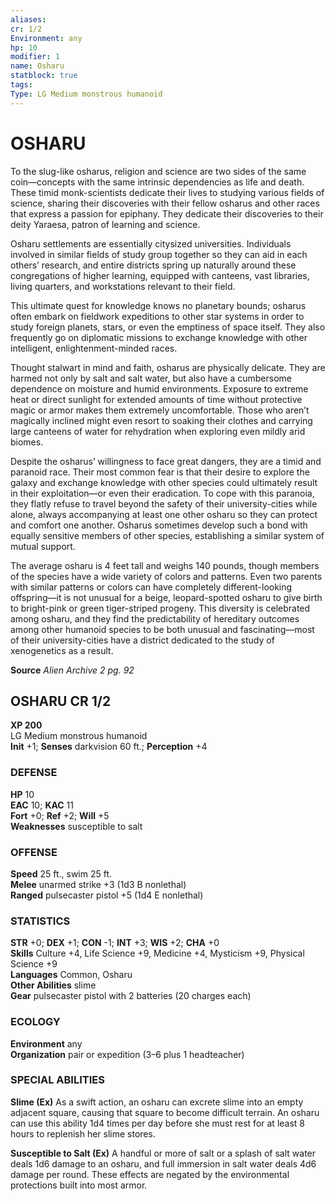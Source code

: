 ```yaml
---
aliases: 
cr: 1/2
Environment: any
hp: 10
modifier: 1
name: Osharu
statblock: true
tags: 
Type: LG Medium monstrous humanoid  
---
```

# OSHARU
To the slug-like osharus, religion and science are two sides of the same coin—concepts with the same intrinsic dependencies as life and death. These timid monk-scientists dedicate their lives to studying various fields of science, sharing their discoveries with their fellow osharus and other races that express a passion for epiphany. They dedicate their discoveries to their deity Yaraesa, patron of learning and science.

Osharu settlements are essentially citysized universities. Individuals involved in similar fields of study group together so they can aid in each others’ research, and entire districts spring up naturally around these congregations of higher learning, equipped with canteens, vast libraries, living quarters, and workstations relevant to their field.

This ultimate quest for knowledge knows no planetary bounds; osharus often embark on fieldwork expeditions to other star systems in order to study foreign planets, stars, or even the emptiness of space itself. They also frequently go on diplomatic missions to exchange knowledge with other intelligent, enlightenment-minded races.

Thought stalwart in mind and faith, osharus are physically delicate. They are harmed not only by salt and salt water, but also have a cumbersome dependence on moisture and humid environments. Exposure to extreme heat or direct sunlight for extended amounts of time without protective magic or armor makes them extremely uncomfortable. Those who aren’t magically inclined might even resort to soaking their clothes and carrying large canteens of water for rehydration when exploring even mildly arid biomes.

Despite the osharus’ willingness to face great dangers, they are a timid and paranoid race. Their most common fear is that their desire to explore the galaxy and exchange knowledge with other species could ultimately result in their exploitation—or even their eradication. To cope with this paranoia, they flatly refuse to travel beyond the safety of their university-cities while alone, always accompanying at least one other osharu so they can protect and comfort one another. Osharus sometimes develop such a bond with equally sensitive members of other species, establishing a similar system of mutual support.

The average osharu is 4 feet tall and weighs 140 pounds, though members of the species have a wide variety of colors and patterns. Even two parents with similar patterns or colors can have completely different-looking offspring—it is not unusual for a beige, leopard-spotted osharu to give birth to bright-pink or green tiger-striped progeny. This diversity is celebrated among osharu, and they find the predictability of hereditary outcomes among other humanoid species to be both unusual and fascinating—most of their university-cities have a district dedicated to the study of xenogenetics as a result.

**Source** _Alien Archive 2 pg. 92_

## OSHARU CR 1/2

**XP 200**  
LG Medium monstrous humanoid  
**Init** +1; **Senses** darkvision 60 ft.; **Perception** +4  

### DEFENSE

**HP** 10  
**EAC** 10; **KAC** 11  
**Fort** +0; **Ref** +2; **Will** +5  
**Weaknesses** susceptible to salt

### OFFENSE

**Speed** 25 ft., swim 25 ft.  
**Melee** unarmed strike +3 (1d3 B nonlethal)  
**Ranged** pulsecaster pistol +5 (1d4 E nonlethal)

### STATISTICS

**STR** +0; **DEX** +1; **CON** -1; **INT** +3; **WIS** +2; **CHA** +0  
**Skills** Culture +4, Life Science +9, Medicine +4, Mysticism +9, Physical Science +9  
**Languages** Common, Osharu  
**Other Abilities** slime  
**Gear** pulsecaster pistol with 2 batteries (20 charges each)

### ECOLOGY

**Environment** any  
**Organization** pair or expedition (3–6 plus 1 headteacher)

### SPECIAL ABILITIES

**Slime (Ex)** As a swift action, an osharu can excrete slime into an empty adjacent square, causing that square to become difficult terrain. An osharu can use this ability 1d4 times per day before she must rest for at least 8 hours to replenish her slime stores.

**Susceptible to Salt (Ex)** A handful or more of salt or a splash of salt water deals 1d6 damage to an osharu, and full immersion in salt water deals 4d6 damage per round. These effects are negated by the environmental protections built into most armor.
